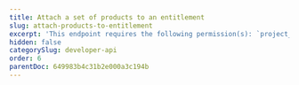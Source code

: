 ```yaml
---
title: Attach a set of products to an entitlement
slug: attach-products-to-entitlement
excerpt: 'This endpoint requires the following permission(s): `project_configuration:entitlements:read_write`.'
hidden: false
categorySlug: developer-api
order: 6
parentDoc: 649983b4c31b2e000a3c194b
---
```


